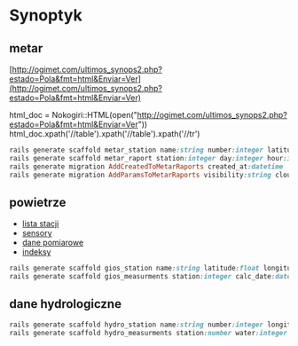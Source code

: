 # Synoptyk

## metar
[http://ogimet.com/ultimos_synops2.php?estado=Pola&fmt=html&Enviar=Ver](http://ogimet.com/ultimos_synops2.php?estado=Pola&fmt=html&Enviar=Ver)

html_doc = Nokogiri::HTML(open("http://ogimet.com/ultimos_synops2.php?estado=Pola&fmt=html&Enviar=Ver"))
html_doc.xpath('//table').xpath('//table').xpath('//tr')

```ruby
rails generate scaffold metar_station name:string number:integer latitude:float longitude:float elevation:integer status:boolean
rails generate scaffold metar_raport station:integer day:integer hour:integer metar:string message:text --no-timestamps
rails generate migration AddCreatedToMetarRaports created_at:datetime
rails generate migration AddParamsToMetarRaports visibility:string cloud_cover:string wind_direct:string wind_speed:string temperature:string pressure:string situation:string
```

## powietrze
* [lista stacji](http://api.gios.gov.pl/pjp-api/rest/station/findAll)
* [sensory](http://api.gios.gov.pl/pjp-api/rest/station/sensors/740)
* [dane pomiarowe](http://api.gios.gov.pl/pjp-api/rest/data/getData/4817)
* [indeksy](http://api.gios.gov.pl/pjp-api/rest/aqindex/getIndex/740)

```ruby
rails generate scaffold gios_station name:string latitude:float longitude:float number:integer city:string address:string
rails generate scaffold gios_measurments station:integer calc_date:datetime st_index:integer co_index:integer pm10_index:integer c6h6_index:integer no2_index:integer pm25_index:integer o3_index:integer so2_index:integer co_value:float pm10_value:float c6h6_value:float no2_value:float pm25_value:float o3_value:float so2_value:float co_date:datetime pm10_date:datetime c6h6_date:datetime no2_date:datetime pm25_date:datetime o3_date:datetime so2_date:datetime --no-timestamps
```

## dane hydrologiczne
```ruby
rails generate scaffold hydro_station name:string number:integer longitude:float latitude:integer river:string
rails generate scaffold hydro_measurments station:number water:integer water_date:datetime temperature:float temperature_date:datetime ice:integer ice_date:datetime encroach:integer encroach_date:datetime
```
